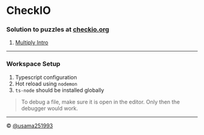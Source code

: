 # CheckIO

### Solution to puzzles at [checkio.org](https://js.checkio.org/)

1. [Multiply Intro](puzzles/001-multiply-intro.ts)

---

### Workspace Setup

1. Typescript configuration
2. Hot reload using `nodemon`
3. `ts-node` should be installed globally

> To debug a file, make sure it is open in the editor. Only then the debugger would work.

---

©️ [@usama251993](https://github.com/usama251993)
